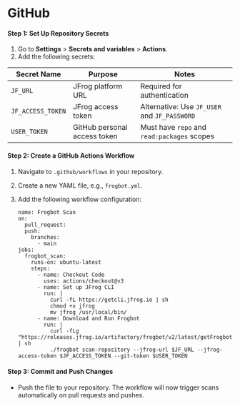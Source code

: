 # GitHub

#### Step 1: Set Up Repository Secrets

1. Go to **Settings** > **Secrets and variables** > **Actions**.
2. Add the following secrets:

| Secret Name       | Purpose                      | Notes                                        |
| ----------------- | ---------------------------- | -------------------------------------------- |
| `JF_URL`          | JFrog platform URL           | Required for authentication                  |
| `JF_ACCESS_TOKEN` | JFrog access token           | Alternative: Use `JF_USER` and `JF_PASSWORD` |
| `USER_TOKEN`      | GitHub personal access token | Must have `repo` and `read:packages` scopes  |

#### Step 2: Create a GitHub Actions Workflow

1. Navigate to `.github/workflows` in your repository.
2. Create a new YAML file, e.g., `frogbot.yml`.
3.  Add the following workflow configuration:

    ```
    name: Frogbot Scan
    on:
      pull_request:
      push:
        branches:
          - main
    jobs:
      frogbot_scan:
        runs-on: ubuntu-latest
        steps:
          - name: Checkout Code
            uses: actions/checkout@v3
          - name: Set up JFrog CLI
            run: |
              curl -fL https://getcli.jfrog.io | sh
              chmod +x jfrog
              mv jfrog /usr/local/bin/
          - name: Download and Run Frogbot
            run: |
              curl -fLg "https://releases.jfrog.io/artifactory/frogbot/v2/latest/getFrogbot.sh" | sh
              ./frogbot scan-repository --jfrog-url $JF_URL --jfrog-access-token $JF_ACCESS_TOKEN --git-token $USER_TOKEN
    ```

#### Step 3: Commit and Push Changes

* Push the file to your repository. The workflow will now trigger scans automatically on pull requests and pushes.
